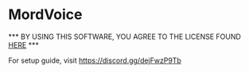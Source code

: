 # MordVoice

*** BY USING THIS SOFTWARE, YOU AGREE TO THE LICENSE FOUND [HERE](https://github.com/TheSaltySeaCow/MordVoice/blob/main/LICENSE.md) ***

For setup guide, visit https://discord.gg/dejFwzP9Tb
